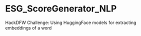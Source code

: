 # ESG_ScoreGenerator_NLP
 HackDFW Challenge: Using HuggingFace models for extracting embeddings of a word
